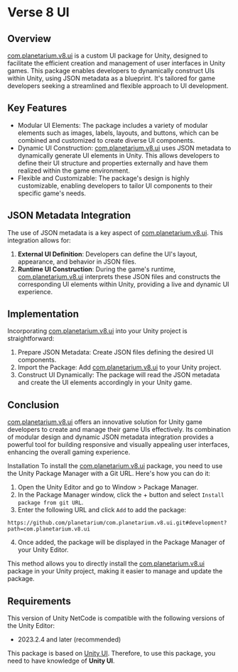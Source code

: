 # Verse 8 UI

## Overview
[com.planetarium.v8.ui](https://github.com/planetarium/com.planetarium.v8.ui) is a custom UI package for Unity, designed to facilitate the efficient creation and management of user interfaces in Unity games. This package enables developers to dynamically construct UIs within Unity, using JSON metadata as a blueprint. It's tailored for game developers seeking a streamlined and flexible approach to UI development.

## Key Features
- Modular UI Elements: The package includes a variety of modular elements such as images, labels, layouts, and buttons, which can be combined and customized to create diverse UI components.
- Dynamic UI Construction: [com.planetarium.v8.ui](https://github.com/planetarium/com.planetarium.v8.ui) uses JSON metadata to dynamically generate UI elements in Unity. This allows developers to define their UI structure and properties externally and have them realized within the game environment.
- Flexible and Customizable: The package's design is highly customizable, enabling developers to tailor UI components to their specific game's needs.

## JSON Metadata Integration
The use of JSON metadata is a key aspect of [com.planetarium.v8.ui](https://github.com/planetarium/com.planetarium.v8.ui). This integration allows for:

1. **External UI Definition**: Developers can define the UI's layout, appearance, and behavior in JSON files.
2. **Runtime UI Construction**: During the game's runtime, [com.planetarium.v8.ui](https://github.com/planetarium/com.planetarium.v8.ui) interprets these JSON files and constructs the corresponding UI elements within Unity, providing a live and dynamic UI experience.

## Implementation
Incorporating [com.planetarium.v8.ui](https://github.com/planetarium/com.planetarium.v8.ui) into your Unity project is straightforward:

1. Prepare JSON Metadata: Create JSON files defining the desired UI components.
2. Import the Package: Add [com.planetarium.v8.ui](https://github.com/planetarium/com.planetarium.v8.ui) to your Unity project.
3. Construct UI Dynamically: The package will read the JSON metadata and create the UI elements accordingly in your Unity game.

## Conclusion
[com.planetarium.v8.ui](https://github.com/planetarium/com.planetarium.v8.ui) offers an innovative solution for Unity game developers to create and manage their game UIs effectively. Its combination of modular design and dynamic JSON metadata integration provides a powerful tool for building responsive and visually appealing user interfaces, enhancing the overall gaming experience.

Installation
To install the [com.planetarium.v8.ui](https://github.com/planetarium/com.planetarium.v8.ui) package, you need to use the Unity Package Manager with a Git URL. Here's how you can do it:

1. Open the Unity Editor and go to Window > Package Manager.
2. In the Package Manager window, click the + button and select `Install package from git URL`.
3. Enter the following URL and click `Add` to add the package:
```text
https://github.com/planetarium/com.planetarium.v8.ui.git#development?path=com.planetarium.v8.ui
```
4. Once added, the package will be displayed in the Package Manager of your Unity Editor.

This method allows you to directly install the [com.planetarium.v8.ui](https://github.com/planetarium/com.planetarium.v8.ui) package in your Unity project, making it easier to manage and update the package.

## Requirements
This version of Unity NetCode is compatible with the following versions of the Unity Editor:
- 2023.2.4 and later (recommended)

This package is based on [Unity UI](https://docs.unity3d.com/kr/2023.2/Manual/com.unity.ugui.html). Therefore, to use this package, you need to have knowledge of **Unity UI**.

